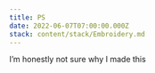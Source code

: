 ```yaml
---
title: PS
date: 2022-06-07T07:00:00.000Z
stack: content/stack/Embroidery.md
---
```


I’m honestly not sure why I made this
